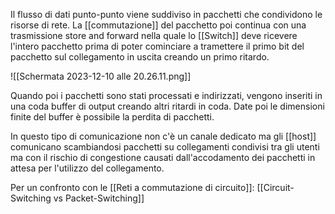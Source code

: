 Il flusso di dati punto-punto viene suddiviso in pacchetti che condividono le risorse di rete.
La [[commutazione]] del pacchetto poi continua con una trasmissione store and forward nella quale lo [[Switch]] deve ricevere l'intero pacchetto prima di poter cominciare a tramettere il primo bit del pacchetto sul collegamento in uscita creando un primo ritardo.

![[Schermata 2023-12-10 alle 20.26.11.png]]

Quando poi i pacchetti sono stati processati e indirizzati, vengono inseriti in una coda buffer di output creando altri ritardi in coda.
Date poi le dimensioni finite del buffer è possibile la perdita di pacchetti.

In questo tipo di comunicazione non c'è un canale dedicato ma gli [[host]] comunicano scambiandosi pacchetti su collegamenti condivisi tra gli utenti ma con il rischio di congestione causati dall'accodamento dei pacchetti in attesa per l'utilizzo del collegamento.

Per un confronto con le [[Reti a commutazione di circuito]]: [[Circuit-Switching vs Packet-Switching]]